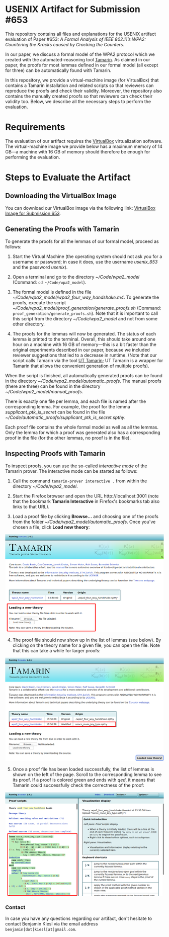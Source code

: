 # USENIX Artifact for Submission #653

This repository contains all files and explanations for the USENIX artifact evaluation of Paper #653: *A Formal Analysis of IEEE 802.11’s WPA2: Countering the Kracks caused by Cracking the Counters*.

In our paper, we discuss a formal model of the WPA2 protocol which we created with the automated-reasoning tool [Tamarin](https://tamarin-prover.github.io/). As claimed in our paper, the proofs for most lemmas defined in our formal model (all except for three) can be automatically found with Tamarin. 

In this repository, we provide a virtual-machine image (for VirtualBox) that contains a Tamarin installation and related scripts so that reviewers can reproduce the proofs and check their validity. Moreover, the repository also contains the manually created proofs so that reviewers can check their validity too. Below, we describe all the necessary steps to perform the evaluation.

# Requirements

The evaluation of our artifact requires the [VirtualBox](https://www.virtualbox.org/) virtualization software. The virtual-machine image we provide below has a maximum memory of 14 GB—a machine with 16 GB of memory should therefore be enough for performing the evaluation.

# Steps to Evaluate the Artifact

## Downloading the VirtualBox Image

You can download our VirtualBox image via the following link: [VirtualBox Image for Submission 653](https://dl.cispa.saarland/s/m7KQ3GdQ9E4jNry/download).

## Generating the Proofs with Tamarin

To generate the proofs for all the lemmas of our formal model, proceed as follows:

1. Start the Virtual Machine (the operating system should not ask you for a username or password; in case it does, use the username *usenix_653* and the password *usenix*).

2. Open a terminal and go to the directory *~/Code/wpa2_model* (Command: `cd ~/Code/wpa2_model`).

3. The formal model is defined in the file *~/Code/wpa2_model/wpa2_four_way_handshake.m4*. To generate the proofs, execute the script *~/Code/wpa2_model/proof_generation/generate_proofs.sh* (Command: `proof_generation/generate_proofs.sh`). Note that it is important to call this script from the directory *~/Code/wpa2_model* and not from some other directory.

4. The proofs for the lemmas will now be generated. The status of each lemma is printed to the terminal. Overall, this should take around one hour on a machine with 16 GB of memory—this is a bit faster than the original experiments described in our paper, because we included reviewer suggestions that led to a decrease in runtime. (Note that our script calls Tamarin via the tool [UT Tamarin](https://github.com/benjaminkiesl/ut_tamarin); UT Tamarin is a wrapper for Tamarin that allows the convenient generation of multiple proofs).

When the script is finished, all automatically generated proofs can be found in the directory *~/Code/wpa2_model/automatic_proofs*. The manual proofs (there are three) can be found in the directory *~/Code/wpa2_model/manual_proofs*. 

There is exactly one file per lemma, and each file is named after the corresponding lemma. For example, the proof for the lemma *supplicant_ptk_is_secret* can be found in the file *~/Code/automatic_proofs/supplicant_ptk_is_secret.spthy*.

Each proof file contains the whole formal model as well as all the lemmas. Only the lemma for which a proof was generated also has a corresponding proof in the file (for the other lemmas, no proof is in the file).

## Inspecting Proofs with Tamarin

To inspect proofs, you can use the so-called *interactive mode* of the Tamarin prover. The interactive mode can be started as follows:

1. Call the command `tamarin-prover interactive .` from within the directory *~/Code/wpa2_model*.

2. Start the Firefox browser and open the URL http://localhost:3001 (note that the bookmark **Tamarin Interactive** in Firefox's bookmarks tab also links to that URL).

3. Load a proof file by clicking **Browse...** and choosing one of the proofs from the folder *~/Code/wpa2_model/automatic_proofs*. Once you've chosen a file, click **Load new theory**:

<p align="center">
<img src="images/load_theory.png" alt="Screenshot for loading a proof file" width="600"/>
</p>

4. The proof file should now show up in the list of lemmas (see below). By clicking on the theory name for a given file, you can open the file. Note that this can take a while for larger proofs:

<p align="center">
<img src="images/open_theory.png" alt="Screenshot for opening a proof file" width="600"/>
</p>

5. Once a proof file has been loaded successfully, the list of lemmas is shown on the left of the page. Scroll to the corresponding lemma to see its proof. If a proof is colored green and ends with *qed*, it means that Tamarin could successfully check the correctness of the proof:

<p align="center">
<img src="images/proof_inspection.png" alt="Screenshot for inspecting a proof" width="600"/>
</p>

### Contact

In case you have any questions regarding our artifact, don't hesitate to contact Benjamin Kiesl via the email address `benjamin[dot]kiesl[at]gmail.com`.
